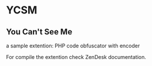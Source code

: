 # YCSM
## You Can't See Me
a sample extention: PHP code obfuscator with encoder

For compile the extention check ZenDesk documentation.
